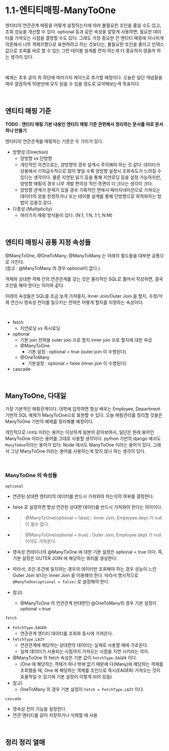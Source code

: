 # 1.1-엔티티매핑-ManyToOne

엔티티의 연관관계 매핑을 어떻게 설정하는지에 따라 불필요한 조인을 줄일 수도 있고, 조회 성능을 개선할 수 있다. optional 등과 같은 속성을 알맞게 사용하면, 필요한 데이터를 가져오는 시점을 결정할 수도 있다. 그래도 가장 중요한 건 엔티티 매핑에 지나치게 의존해서 너무 객체지향으로 표현하려고 하는 것보다는, 불필요한 조인을 줄이고 인덱스 값으로 조회를 바로 할 수 있는 그런 테이블 설계를 먼저 하는게 더 중요하지 않을까 하는 생각이 있다.<br>

<br>

예제는 추후 글의 최 하단에 여러가지 케이스로 추가할 예정이다. 오늘은 일단 개념들을 매우 깔끔하게 10분만에 모두 읽을 수 있을 정도로 요약해보는게 목표이다.<br>

<br>

## 엔티티 매핑 기준 

**TODO : 엔티티 매핑 기본 내용인 엔티티 매핑 기준 관련해서 정리하는 문서를 따로 문서 하나 만들기**<br>

엔티티의 연관관계를 매핑하는 기준은 두 가지가 있다.<br>

- 방향성 (Direction)
  - 양방향 vs 단방향
  - 개인적인 의견으로는, 양방향의 경우 설계시 주의해야 하는 것 같다. 데이터가 상용에서 기하급수적으로 많이 쌓일 수록 양방향 설정시 조회속도가 느려질 수 있다는 생각이다. 물론 지연된 읽기 등을 통해 지연로딩 등을 설정 가능하지만, 양방향 매핑의 경우 너무 개발 편의성 적인 측면이 더 크다는 생각이 크다.
  - 양방향 관계가 문제가 있을 경우 기획적인 면에서 페이지네이션으로 가져오는 데이터의 양을 한정하거나 또는 테이블 설계를 통해 단방향으로 최적화하는 방법이 있을것 같다.
- 다중성 (Multiplicity)
  - 여러가지 매핑 방식들이 있다. (N:1, 1:N, 1:1, N:M)

<br>

## 엔티티 매핑시 공통 지정 속성들

@ManyToOne, @OneToMany, @ManyToMany 는 아래의 필드들을 대부분 공통으로 가진다. <br>(참고 : @ManyToMany 의 경우 optional이 없다.) <br>

객체와 상대편 객체 간의 연관관계를 갖는 것은 물리적인 SQL로 풀어서 작성하면, 결국 조인을 해야 한다는 의미와 같다.<br>

아래의 속성들은 SQL을 조금 늦게 가져올지, Inner Join/Outer Join 을 할지, 수정/삭제 연산시 영속성 전이를 일으키는 전략은 어떻게 할지를 지정하는 속성이다.<br>

<br>

- fetch
  - 지연로딩 vs 즉시로딩
- optional
  - 기본 join 전략을 outer join 으로 할지 inner join 으로 할지에 대한 속성
  - @ManyToOne
    - 기본 설정 : optional = true (outer join 이 수행된다)
  - @OneToMany
    - 기본설정 : optional = false (inner join 이 수행된다)
- cascade

<br>

## ManyToOne, 다대일

가장 기본적인 매핑관계이다. 대학에 입학하면 항상 배우는 Employee, Department 기반의 SQL 예제가 ManyToOne으로 표현할 수 있다. 오늘 매핑관리를 정리할 것들은 ManyToOne 기반의 예제를 정리해볼 예정이다.<br>

개인적으로 `다대일` 이라는 용어는 이상하게 일본어 같아보여서, 일단은 원래 용어인 ManyToOne 이라는 용어를 그대로 사용할 생각이다. python 기반의 django 에서도 `ManyToOne`이라는 용어가 있다. Node 에서도 ManyToOne 이라는 용어가 있다. 그래서 그냥 ManyToOne 이라는 용어를 사용하는게 맞지 않나 하는 생각이 있다.<br>

<br>

### ManyToOne 의 속성들

`optional`<br>

- 연관된 상대편 엔티티의 데이터를 반드시 가져와야 하는지의 여부를 결정한다.

- false 로 설정하면 항상 연관된 상대편 데이터를 반드시 가져와야 한다는 의미이다.

- > @ManyToOne(optional = false) : Inner Join, Employee.dept 가 null 이 될수 없다. 

- > @ManyToOne(optional = true) : Outer Join, Employee.dept 가 null 이어도 가져온다.

- 영속성 컨테이너의 @ManyToOne 에 대한 기본 설정은 optional = true 이다. 즉, 기본 설정은 OUTER JOIN 에 해당하는 쿼리를 생성한다.

- 따라서, 조인 조건에 일치하는 경우의 데이터만 조회해야 하는 경우 성능이 느린 Outer Join 보다는 Inner Join 을 이용해야 한다. 따라서 명시적으로 `@ManyToOne(optional = false)` 로 설정해야 한다.

- 참고)

  - @ManyToOne 의 연관관계 반대편인 @OneToMany의 경우 기본 설정이 optional = true 

`fetch` <br>

- `FetchType.EAGER` 
  - 연관관계 엔티티 데이터를 조회와 동시에 가져온다.
- `FetchType.LAZY`
  - 연관관계에 해당하는 상대편의 데이터는 실제로 사용할 때에 가죠온다.
  - 실제 데이터가 사용되는 시점까지 가져오는 시점을 지연 시키라는 의미.
- @ManyToOne 의 fetch 속성은 기본 값이 `FetchType.EAGER` 이다. 
  - (One 에 해당하는 객체가 하나 밖에 없기 때문에 다(Many)에 해당하는 객체를 조회했을 때, One 에 해당하는 객체를 조인으로 즉시(EAGER) 가져오는 것이 효율적일 수 있기에 기본 설정이 이렇게 되어 있음)
- 참고)
  - OneToMany 의 경우 기본 설정이 `fetch = FetchType.LAZY` 이다.

`cascade`<br>

- 영속성 전이 기능을 설정한다.
- 연관 엔티티를 같이 저장하거나 삭제할 때 사용

<br>

## 정리 정리 열매







